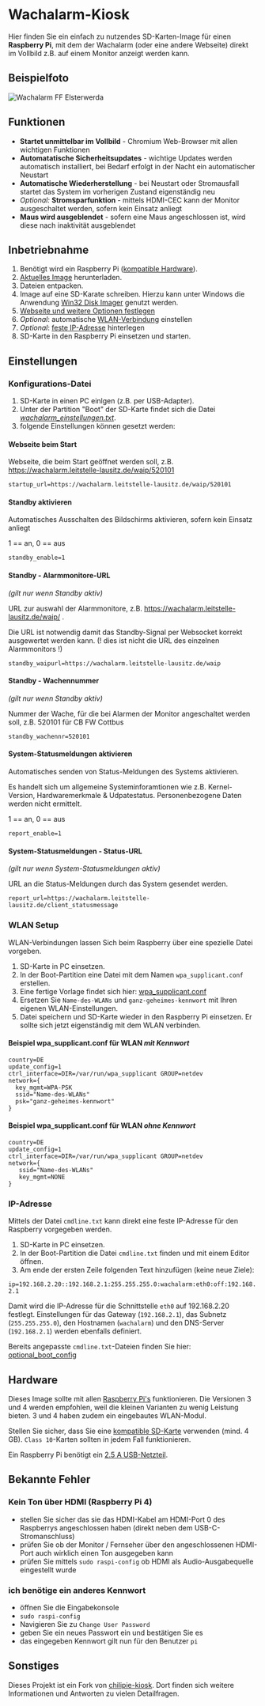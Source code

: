 # Wachalarm-Kiosk

Hier finden Sie ein einfach zu nutzendes SD-Karten-Image für einen **Raspberry Pi**, mit dem der Wachalarm (oder eine andere Webseite) direkt im Vollbild z.B. auf einem Monitor anzeigt werden kann. 

## Beispielfoto

![Wachalarm FF Elsterwerda](https://user-images.githubusercontent.com/19272095/89555705-ae166100-d810-11ea-99d6-089c08687a14.png)

## Funktionen

- **Startet unmittelbar im Vollbild** - Chromium Web-Browser mit allen wichtigen Funktionen
- **Automatatische Sicherheitsupdates** - wichtige Updates werden automatisch installiert, bei Bedarf erfolgt in der Nacht ein automatischer Neustart
- **Automatische Wiederherstellung** - bei Neustart oder Stromausfall startet das System im vorherigen Zustand eigenständig neu
- *Optional:* **Stromsparfunktion** - mittels HDMI-CEC kann der Monitor ausgeschaltet werden, sofern kein Einsatz anliegt
- **Maus wird ausgeblendet** - sofern eine Maus angeschlossen ist, wird diese nach inaktivität ausgeblendet

## Inbetriebnahme

1. Benötigt wird ein Raspberry Pi ([kompatible Hardware](#hardware)).
2. [Aktuelles Image](https://github.com/Robert-112/Wachalarm-Kiosk/releases) herunterladen.
3. Dateien entpacken.
4. Image auf eine SD-Karate schreiben. Hierzu kann unter Windows die Anwendung [Win32 Disk Imager](https://sourceforge.net/projects/win32diskimager/) genutzt werden.
6. [Webseite und weitere Optionen festlegen](#konfigurations-datei)
7. *Optional*: automatische [WLAN-Verbindung](#wlan-setup) einstellen
8. *Optional*: [feste IP-Adresse](#ip-adresse) hinterlegen
9. SD-Karte in den Raspberry Pi einsetzen und starten.

## Einstellungen

### Konfigurations-Datei

1. SD-Karte in einen PC einlgen (z.B. per USB-Adapter).
2. Unter der Partition "Boot" der SD-Karte findet sich die Datei *[wachalarm_einstellungen.txt](https://github.com/Robert-112/Wachalarm-Kiosk/blob/custom/home/wachalarm_einstellungen.txt)*.
3. folgende Einstellungen können gesetzt werden:


#### Webseite beim Start
Webseite, die beim Start geöffnet werden soll, z.B. https://wachalarm.leitstelle-lausitz.de/waip/520101
```
startup_url=https://wachalarm.leitstelle-lausitz.de/waip/520101
```

#### Standby aktivieren
Automatisches Ausschalten des Bildschirms aktivieren, sofern kein Einsatz anliegt

1 == an, 0 == aus
```
standby_enable=1
```

#### Standby - Alarmmonitore-URL
*(gilt nur wenn Standby aktiv)*

URL zur auswahl der Alarmmonitore, z.B. https://wachalarm.leitstelle-lausitz.de/waip/ .

Die URL ist notwendig damit das Standby-Signal per Websocket korrekt ausgewertet werden kann.
(! dies ist nicht die URL des einzelnen Alarmmonitors !)
```
standby_waipurl=https://wachalarm.leitstelle-lausitz.de/waip
```

#### Standby - Wachennummer
*(gilt nur wenn Standby aktiv)*

Nummer der Wache, für die bei Alarmen der Monitor angeschaltet werden soll, z.B. 520101 für CB FW Cottbus
```
standby_wachennr=520101
```

#### System-Statusmeldungen aktivieren
Automatisches senden von Status-Meldungen des Systems aktivieren. 

Es handelt sich um allgemeine Systeminforamtionen wie z.B. Kernel-Version, Hardwaremerkmale & Udpatestatus. Personenbezogene Daten werden nicht ermittelt.

1 == an, 0 == aus
```
report_enable=1
```

#### System-Statusmeldungen - Status-URL
*(gilt nur wenn System-Statusmeldungen aktiv)*

URL an die Status-Meldungen durch das System gesendet werden.
```
report_url=https://wachalarm.leitstelle-lausitz.de/client_statusmessage
```

### WLAN Setup

WLAN-Verbindungen lassen Sich beim Raspberry über eine spezielle Datei vorgeben.

1. SD-Karte in PC einsetzen.
2. In der Boot-Partition eine Datei mit dem Namen `wpa_supplicant.conf` erstellen.
3. Eine fertige Vorlage findet sich hier: [wpa_supplicant.conf](https://github.com/Robert-112/Wachalarm-Kiosk/blob/custom/optional_boot_config/wpa_supplicant.conf) 
4. Ersetzen Sie `Name-des-WLANs` und `ganz-geheimes-kennwort` mit Ihren eigenen WLAN-Einstellungen.
5. Datei speichern und SD-Karte wieder in den Raspberry Pi einsetzen. Er sollte sich jetzt eigenständig mit dem WLAN verbinden.

#### Beispiel wpa_supplicant.conf für WLAN _mit Kennwort_
```
country=DE
update_config=1
ctrl_interface=DIR=/var/run/wpa_supplicant GROUP=netdev
network={
  key_mgmt=WPA-PSK
  ssid="Name-des-WLANs"
  psk="ganz-geheimes-kennwort"
}
```

#### Beispiel wpa_supplicant.conf für WLAN _ohne Kennwort_
```
country=DE
update_config=1
ctrl_interface=DIR=/var/run/wpa_supplicant GROUP=netdev
network={
   ssid="Name-des-WLANs"
   key_mgmt=NONE
}
```

### IP-Adresse

Mittels der Datei `cmdline.txt` kann direkt eine feste IP-Adresse für den Raspberry vorgegeben werden.

1. SD-Karte in PC einsetzen.
2. In der Boot-Partition die Datei `cmdline.txt` finden und mit einem Editor öffnen.
3. Am ende der ersten Zeile folgenden Text hinzufügen (keine neue Ziele):

```ip=192.168.2.20::192.168.2.1:255.255.255.0:wachalarm:eth0:off:192.168.2.1```

Damit wird die IP-Adresse für die Schnittstelle `eth0` auf 192.168.2.20 festlegt. Einstellungen für das Gateway (`192.168.2.1`), das Subnetz (`255.255.255.0`), den Hostnamen (`wachalarm`) und den DNS-Server (`192.168.2.1`) werden ebenfalls definiert.

Bereits angepasste `cmdline.txt`-Dateien finden Sie hier: [optional_boot_config](https://github.com/Robert-112/Wachalarm-Kiosk/blob/custom/optional_boot_config) 

## Hardware

Dieses Image sollte mit allen [Raspberry Pi's](https://www.raspberrypi.org/products/) funktionieren. Die Versionen 3 und 4 werden empfohlen, weil die kleinen Varianten zu wenig Leistung bieten. 3 und 4 haben zudem ein eingebautes WLAN-Modul.

Stellen Sie sicher, dass Sie eine [kompatible SD-Karte](http://elinux.org/RPi_SD_cards) verwenden (mind. 4 GB). `Class 10`-Karten sollten in jedem Fall funktionieren.

Ein Raspberry Pi benötigt ein [2.5 A USB-Netzteil](https://www.raspberrypi.org/documentation/hardware/raspberrypi/power/README.md). 

## Bekannte Fehler

### Kein Ton über HDMI (Raspberry Pi 4)
- stellen Sie sicher das sie das HDMI-Kabel am HDMI-Port 0 des Raspberrys angeschlossen haben (direkt neben dem USB-C-Stromanschluss)
- prüfen Sie ob der Monitor / Fernseher über den angeschlossenen HDMI-Port auch wirklich einen Ton ausgegeben kann
- prüfen Sie mittels `sudo raspi-config` ob HDMI als Audio-Ausgabequelle eingestellt wurde

### ich benötige ein anderes Kennwort
- öffnen Sie die Eingabekonsole
- `sudo raspi-config`
- Navigieren Sie zu `Change User Password`
- geben Sie ein neues Passwort ein und bestätigen Sie es
- das eingegeben Kennwort gilt nun für den Benutzer `pi`

## Sonstiges

Dieses Projekt ist ein Fork von [chilipie-kiosk](https://github.com/jareware/chilipie-kiosk). Dort finden sich weitere Informationen und Antworten zu vielen Detailfragen.
